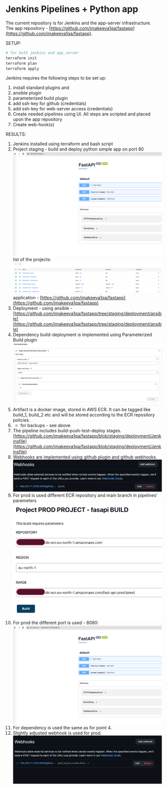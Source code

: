 # Jenkins Pipelines + Python app
The current repository is for Jenkins and the app-server infrastructure.  
The app repository - [https://github.com/imakeeva1qa/fastapp](https://github.com/imakeeva1qa/fastapp).  

SETUP: 
```bash
# for both jenkins and app_server
terraform init
terraform plan
terraform apply 
```

Jenkins requires the following steps to be set up:  
1. install standard plugins and
2. ansible plugin
3. parameterized build plugin
4. add ssh-key for github (credentials)
5. add ssh-key for web-server access (credentials)
6. Create needed pipelines using UI. All steps are scripted and placed upon the app repository 
7. Create web-hook(s)

RESULTS:  
1. Jenkins installed using terraform and bash script
2. Project staging - build and deploy python simple app on port 80
![img.png](images/staging.png)  
list of the projects:  
![img.png](images/projects.png)  
application - [https://github.com/imakeeva1qa/fastapp](https://github.com/imakeeva1qa/fastapp)  
3. Deployment - using ansible - [https://github.com/imakeeva1qa/fastapp/tree/staging/deployment/ansible](https://github.com/imakeeva1qa/fastapp/tree/staging/deployment/ansible)
4. Dependency build-deployment is implemented using Parameterized Build plugin
![img.png](images/parameterized_plugin.png)
5. Artifact is a docker image, stored in AWS ECR. It can be tagged like build_1, build_2 etc and will be stored according
to the ECR repository policies.
6. - for backups - see above
7. The pipeline includes build-push-test-deploy stages. [https://github.com/imakeeva1qa/fastapp/blob/staging/deployment/Jenkinsfile](https://github.com/imakeeva1qa/fastapp/blob/staging/deployment/Jenkinsfile)
8. Webhooks are implemented using github plugin and github webhooks.
![img.png](images/simple-webhook.png) 
9. For prod is used different ECR repository and main branch in pipelines' paremeters
![img.png](images/repository.png)
10. For prod the different port is used - 8080:
![img.png](images/prod.png)  
11. For dependency is used the same as for point 4.
12. Slightly adjusted webhook is used for prod.
![img.png](images/pull-webhook.png)
